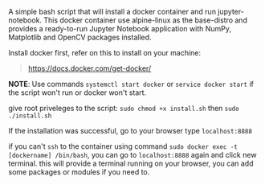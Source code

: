 A simple bash script that will install a docker container and run jupyter-notebook. This docker container use alpine-linux as the base-distro and provides a ready-to-run Jupyter Notebook application with NumPy, Matplotlib and OpenCV packages installed.

Install docker first, refer on this to install on your machine:

> https://docs.docker.com/get-docker/

**NOTE**: Use commands ``` systemctl start docker ``` or ``` service docker start ``` if the script won't run or docker won't start.

give root priveleges to the script: ```sudo chmod +x install.sh``` then ```sudo ./install.sh```

If the installation was successful, go to your browser type ```localhost:8888```

if you can't ```ssh``` to the container using command ```sudo docker exec -t [dockername] /bin/bash```, you can go to ```localhost:8888``` again and click new terminal. this will provide a terminal running on your browser, you can add some packages or modules if you need to.
